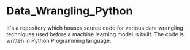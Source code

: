 # Data_Wrangling_Python
It's a repository which houses source code for various data wrangling techniques used before a machine learning model is built. The code is written in Python Programming language.
